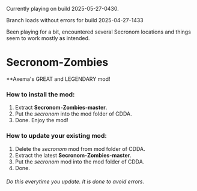 Currently playing on build 2025-05-27-0430.

Branch loads without errors for build 2025-04-27-1433

Been playing for a bit, encountered several Secronom locations and things seem to work mostly as intended.

# Secronom-Zombies
**Axema's GREAT and LEGENDARY mod!

### How to install the mod:
1. Extract **Secronom-Zombies-master**.
2. Put the _secronom_ into the mod folder of CDDA.
3. Done. Enjoy the mod!

### How to update your existing mod:
1. Delete the _secronom_ mod from mod folder of CDDA.
2. Extract the latest **Secronom-Zombies-master**.
3. Put the _secronom_ mod into the mod folder of CDDA.
4. Done.

###### Do this everytime you update. It is done to avoid errors.
